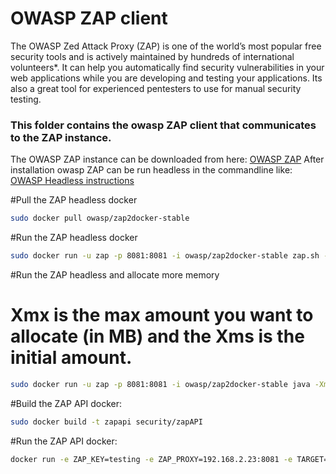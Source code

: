 # OWASP ZAP client

The OWASP Zed Attack Proxy (ZAP) is one of the world’s most popular free security tools and is actively maintained by hundreds of international volunteers*. It can help you automatically find security vulnerabilities in your web applications while you are developing and testing your applications. Its also a great tool for experienced pentesters to use for manual security testing.

### This folder contains the owasp ZAP client that communicates to the ZAP instance.

The OWASP ZAP instance can be downloaded from here: [OWASP ZAP](https://www.owasp.org/index.php/OWASP_Zed_Attack_Proxy_Project)
After installation owasp ZAP can be run headless in the commandline like:
[OWASP Headless instructions](https://github.com/zaproxy/zap-core-help/wiki/HelpCmdline)


#Pull the ZAP headless docker
```bash
sudo docker pull owasp/zap2docker-stable
```

#Run the ZAP headless docker 
```bash
sudo docker run -u zap -p 8081:8081 -i owasp/zap2docker-stable zap.sh -daemon -host 0.0.0.0 -port 8081 -config api.key=testing -config api.addrs.addr.name=.* -config api.addrs.addr.regex=true -addoninstallall
```

#Run the ZAP headless and allocate more memory 
# Xmx is the max amount you want to allocate (in MB) and the Xms is the initial amount.
```bash
sudo docker run -u zap -p 8081:8081 -i owasp/zap2docker-stable java -Xmx1024M -Xms1024M -jar zap-2.7.0.jar -daemon -host 0.0.0.0 -port 8081 -config api.key=testing -config api.addrs.addr.name=.* -config api.addrs.addr.regex=true -addoninstallall
```

#Build the ZAP API docker:
```bash
sudo docker build -t zapapi security/zapAPI
```

#Run the ZAP API docker:
```bash
docker run -e ZAP_KEY=testing -e ZAP_PROXY=192.168.2.23:8081 -e TARGET=http://192.168.2.23:8000 -e ENDPOINTS=https://raw.githubusercontent.com/RiieCco/jenkinsfile/master/endpoints.txt -e AUTH_TOKEN=nonethistime zapapi
```
